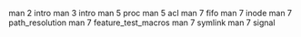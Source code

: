 man 2 intro
man 3 intro
man 5 proc
man 5 acl
man 7 fifo
man 7 inode
man 7 path_resolution
man 7 feature_test_macros
man 7 symlink
man 7 signal
